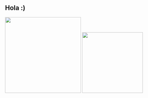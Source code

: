 ## Hola :) 
<img src="https://github.com/user-attachments/assets/be2e52b3-2aa3-4fa8-9ce9-8f1ed2b94f7b" width="250">  <img src="https://github.com/user-attachments/assets/c250e242-ba7e-42fc-8c7a-e696a0ac9385" width="200">


<!--
**alexxene/alexxene** is a ✨ _special_ ✨ repository because its `README.md` (this file) appears on your GitHub profile.

Here are some ideas to get you started:

- 🔭 I’m currently working on ...
- 🌱 I’m currently learning ...
- 👯 I’m looking to collaborate on ...
- 🤔 I’m looking for help with ...
- 💬 Ask me about ...
- 📫 How to reach me: ...
- 😄 Pronouns: ...
- ⚡ Fun fact: ...
-->
